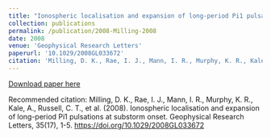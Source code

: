 ```yaml
---
title: "Ionospheric localisation and expansion of long-period Pi1 pulsations at substorm onset"
collection: publications
permalink: /publication/2008-Milling-2008
date: 2008
venue: 'Geophysical Research Letters'
paperurl: '10.1029/2008GL033672'
citation: 'Milling, D. K., Rae, I. J., Mann, I. R., Murphy, K. R., Kale, A., Russell, C. T., et al. (2008). Ionospheric localisation and expansion of long-period Pi1 pulsations at substorm onset. Geophysical Research Letters, 35(17), 1-5. https://doi.org/10.1029/2008GL033672'
---
```

[Download paper here](10.1029/2008GL033672)

Recommended citation: Milling, D. K., Rae, I. J., Mann, I. R., Murphy, K. R., Kale, A., Russell, C. T., et al. (2008). Ionospheric localisation and expansion of long-period Pi1 pulsations at substorm onset. Geophysical Research Letters, 35(17), 1-5. https://doi.org/10.1029/2008GL033672